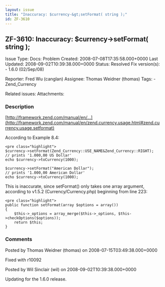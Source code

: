 ```yaml
---
layout: issue
title: "Inaccuracy: $currency-&gt;setFormat( string );"
id: ZF-3610
---
```


ZF-3610: Inaccuracy: $currency->setFormat( string );
----------------------------------------------------

 Issue Type: Docs: Problem Created: 2008-07-08T17:35:58.000+0000 Last Updated: 2008-09-02T10:39:38.000+0000 Status: Resolved Fix version(s): - 1.6.0 (02/Sep/08)
 
 Reporter:  Fred Wu (canglan)  Assignee:  Thomas Weidner (thomas)  Tags: - Zend\_Currency
 
 Related issues: 
 Attachments: 
### Description

[http://framework.zend.com/manual/en/…](http://framework.zend.com/manual/en/zend.currency.usage.html#zend.currency.usage.setformat)

According to Example 8.4:

 
    <pre class="highlight">
    $currency->setFormat(Zend_Currency::USE_NAME&Zend_Currency::RIGHT);
    // prints '1.000,00 US Dollar'
    echo $currency->toCurrency(1000);
    
    $currency->setFormat("American Dollar");
    // prints '1.000,00 American Dollar'
    echo $currency->toCurrency(1000);


This is inaccurate, since setFormat() only takes one array argument, according to v1.5.2 (Currency/Currency.php) beginning from line 223:

 
    <pre class="highlight">
    public function setFormat(array $options = array())
    {
        $this->_options = array_merge($this->_options, $this->checkOptions($options));
        return $this;
    }


 

 

### Comments

Posted by Thomas Weidner (thomas) on 2008-07-15T03:49:38.000+0000

Fixed with r10092

 

 

Posted by Wil Sinclair (wil) on 2008-09-02T10:39:38.000+0000

Updating for the 1.6.0 release.

 

 